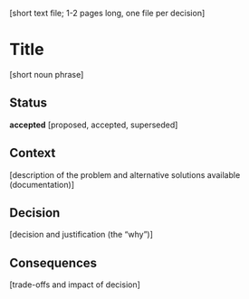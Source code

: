 [short text file; 1-2 pages long, one file per decision]

# Title

[short noun phrase]

## Status

**accepted**
[proposed, accepted, superseded]

## Context

[description of the problem and alternative solutions available (documentation)]

## Decision

[decision and justification (the “why”)]

## Consequences

[trade-offs and impact of decision]